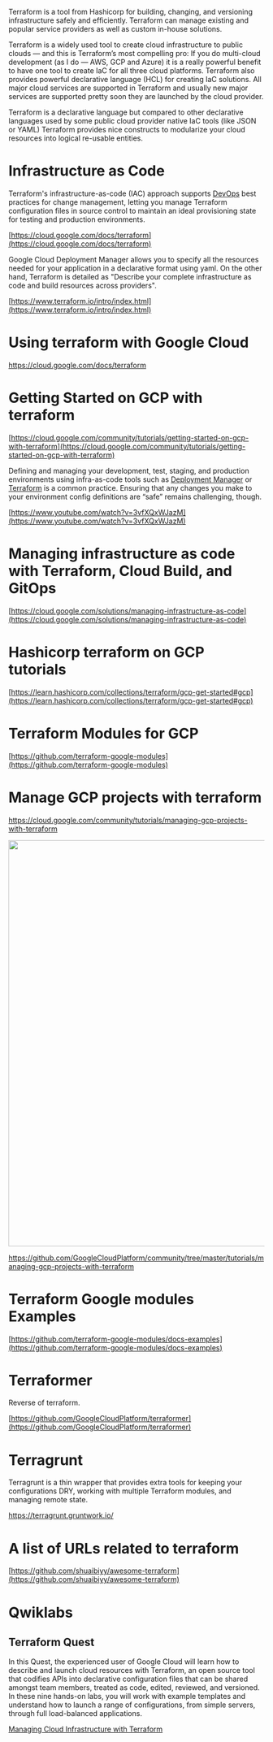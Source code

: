 Terraform is a tool from Hashicorp for building, changing, and versioning infrastructure safely and efficiently. Terraform can manage existing and popular service providers as well as custom in-house solutions.

Terraform is a widely used tool to create cloud infrastructure to public clouds — and this is Terraform’s most compelling pro: If you do multi-cloud development (as I do — AWS, GCP and Azure) it is a really powerful benefit to have one tool to create IaC for all three cloud platforms. Terraform also provides powerful declarative language (HCL) for creating IaC solutions. All major cloud services are supported in Terraform and usually new major services are supported pretty soon they are launched by the cloud provider.

Terraform is a declarative language but compared to other declarative languages used by some public cloud provider native IaC tools (like JSON or YAML) Terraform provides nice constructs to modularize your cloud resources into logical re-usable entities.

# Infrastructure as Code

Terraform's infrastructure-as-code (IAC) approach supports [DevOps](https://cloud.google.com/devops) best practices for change management, letting you manage Terraform configuration files in source control to maintain an ideal provisioning state for testing and production environments.

[https://cloud.google.com/docs/terraform](https://cloud.google.com/docs/terraform)

Google Cloud Deployment Manager allows you to specify all the resources needed for your application in a declarative format using yaml. On the other hand, Terraform is detailed as "Describe your complete infrastructure as code and build resources across providers".

[https://www.terraform.io/intro/index.html](https://www.terraform.io/intro/index.html)

# Using terraform with Google Cloud

https://cloud.google.com/docs/terraform

# Getting Started on GCP with terraform

[https://cloud.google.com/community/tutorials/getting-started-on-gcp-with-terraform](https://cloud.google.com/community/tutorials/getting-started-on-gcp-with-terraform)

Defining and managing your development, test, staging, and production environments using infra-as-code tools such as [Deployment Manager](https://cloud.google.com/deployment-manager) or [Terraform](https://www.terraform.io/) is a common practice. Ensuring that any changes you make to your environment config definitions are “safe” remains challenging, though.

[https://www.youtube.com/watch?v=3vfXQxWJazM](https://www.youtube.com/watch?v=3vfXQxWJazM)


# Managing infrastructure as code with Terraform, Cloud Build, and GitOps

[https://cloud.google.com/solutions/managing-infrastructure-as-code](https://cloud.google.com/solutions/managing-infrastructure-as-code)


# Hashicorp  terraform on GCP tutorials

[https://learn.hashicorp.com/collections/terraform/gcp-get-started#gcp](https://learn.hashicorp.com/collections/terraform/gcp-get-started#gcp)


# Terraform Modules for GCP

[https://github.com/terraform-google-modules](https://github.com/terraform-google-modules)


# Manage GCP projects with terraform

https://cloud.google.com/community/tutorials/managing-gcp-projects-with-terraform

<img src="https://storage.googleapis.com/gcp-community/tutorials/managing-gcp-projects-with-terraform/diagram.png" width="800">

https://github.com/GoogleCloudPlatform/community/tree/master/tutorials/managing-gcp-projects-with-terraform

# Terraform Google modules Examples

[https://github.com/terraform-google-modules/docs-examples](https://github.com/terraform-google-modules/docs-examples)


# Terraformer

Reverse of terraform.  

[https://github.com/GoogleCloudPlatform/terraformer](https://github.com/GoogleCloudPlatform/terraformer)

# Terragrunt

Terragrunt is a thin wrapper that provides extra tools for keeping your configurations DRY, working with multiple Terraform modules, and managing remote state.

https://terragrunt.gruntwork.io/

# A list of URLs related to terraform

[https://github.com/shuaibiyy/awesome-terraform](https://github.com/shuaibiyy/awesome-terraform)


# Qwiklabs


## Terraform Quest

In this Quest, the experienced user of Google Cloud will learn how to describe and launch cloud resources with Terraform, an open source tool that codifies APIs into declarative configuration files that can be shared amongst team members, treated as code, edited, reviewed, and versioned. In these nine hands-on labs, you will work with example templates and understand how to launch a range of configurations, from simple servers, through full load-balanced applications.

[Managing Cloud Infrastructure with Terraform](https://www.qwiklabs.com/quests/44?catalog_rank=%7B%22rank%22%3A1%2C%22num_filters%22%3A1%2C%22has_search%22%3Atrue%7D&search_id=7467726)